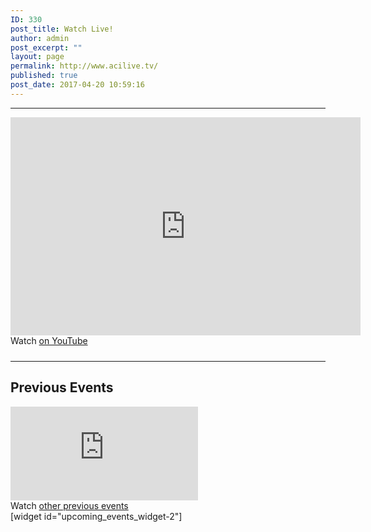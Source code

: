 ```yaml
---
ID: 330
post_title: Watch Live!
author: admin
post_excerpt: ""
layout: page
permalink: http://www.acilive.tv/
published: true
post_date: 2017-04-20 10:59:16
---
```

<hr>

<div id="watch-live">
<div class="embed-responsive embed-responsive-16by9">
<iframe width="560" height="349" src="https://www.youtube.com/embed/live_stream?channel=UCIQVsLx7MIwj5ZhswD3ff3Q" frameborder="0" allowfullscreen=""></iframe></div>
Watch
<a href="https://www.youtube.com/channel/UCIQVsLx7MIwj5ZhswD3ff3Q">on YouTube</a>

</div>
<div style="font-size: 11px; padding-top: 10px; width: 560px;"></div>
<div id="previous-events">

<hr>

<h2>Previous Events</h2>
<div class="embed-responsive embed-responsive-16by9"><iframe class="embed-responsive-item" src="https://www.youtube.com/embed/videoseries?list=PLxbYQbP8SEqZ6WDDlQJmHLRjmevsGy3rA" width="300" height="150" frameborder="0" allowfullscreen="allowfullscreen"></iframe></div>
Watch
<a href="https://www.youtube.com/channel/UCIQVsLx7MIwj5ZhswD3ff3Q">other previous events</a>

</div>
[widget id="upcoming_events_widget-2"]